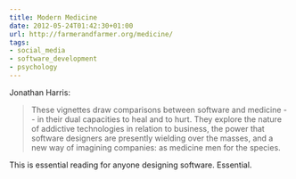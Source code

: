 ```yaml
---
title: Modern Medicine
date: 2012-05-24T01:42:30+01:00
url: http://farmerandfarmer.org/medicine/
tags:
- social_media
- software_development
- psychology
---
```

Jonathan Harris:

> These vignettes draw comparisons between software and medicine -- in their dual capacities to heal and to hurt. They explore the nature of addictive technologies in relation to business, the power that software designers are presently wielding over the masses, and a new way of imagining companies: as medicine men for the species.

This is essential reading for anyone designing software. Essential.
